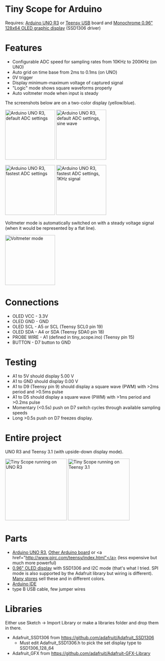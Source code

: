 Tiny Scope for Arduino
======================

Requires: <a href="http://arduino.cc/en/Main/ArduinoBoardUno">Arduino UNO R3</a> or <a href="http://www.pjrc.com/teensy/index.html">Teensy USB</a> board
and <a href="http://www.adafruit.com/products/326">Monochrome 0.96" 128x64 OLED graphic display</a> (SSD1306 driver)

Features
========
- Configurable ADC speed for sampling rates from 10KHz to 200KHz (on UNO)
- Auto grid on time base from 2ms to 0.1ms (on UNO)
- 0V trigger
- Display minimum-maximum voltage of captured signal
- "Logic" mode shows square waveforms properly
- Auto voltmeter mode when input is steady

The screenshots below are on a two-color display (yellow/blue).

<img src="http://www.wotevah.com/tiny_scope/images/uno_splash_default.jpg" 
     width="162" alt="Arduino UNO R3, default ADC settings">
<img src="http://www.wotevah.com/tiny_scope/images/uno_default_2ms.jpg" 
     width="162" alt="Arduino UNO R3, default ADC settings, sine wave">

<img src="http://www.wotevah.com/tiny_scope/images/uno_splash_fastest.jpg" 
     width="162" alt="Arduino UNO R3, fastest ADC settings">
<img src="http://www.wotevah.com/tiny_scope/images/uno_fastest_01ms.jpg" 
     width="162" alt="Arduino UNO R3, fastest ADC settings, 1KHz signal">

Voltmeter mode is automatically switched on with a steady voltage signal (when it would be represented by a flat line).

<img src="http://wotevah.com/tiny_scope/images/voltmeter_3.jpg" 
     width="162" alt="Voltmeter mode">

Connections
===========
- OLED VCC   - 3.3V
- OLED GND   - GND
- OLED SCL   - A5 or SCL (Teensy SCL0 pin 19)
- OLED SDA   - A4 or SDA (Teensy SDA0 pin 18)
- PROBE WIRE - A1 (defined in tiny_scope.ino) (Teensy pin 15)
- BUTTON     - D7 button to GND

Testing
=======
- A1 to 5V should display 5.00 V
- A1 to GND should display 0.00 V
- A1 to D9 (Teensy pin 9) should display a square wave (PWM) with >2ms period and >0.5ms pulse
- A1 to D5 should display a square wave (PWM) with >1ms period and >0.2ms pulse
- Momentary (<0.5s) push on D7 switch cycles through available sampling speeds
- Long >0.5s push on D7 freezes display.

Entire project
==============

UNO R3 and Teensy 3.1 (with upside-down display mode).

<img src="http://www.wotevah.com/tiny_scope/images/tiny_scope_on_arduino.jpg" alt="Tiny Scope running on UNO R3" width="200">
<img src="http://www.wotevah.com/tiny_scope/images/tiny_scope_on_teensy31.jpg" alt="Tiny Scope running on Teensy 3.1" width="200">

Parts
=====
- <a href="https://www.sparkfun.com/products/11021">Arduino UNO R3</a>, <a href="http://www.adafruit.com/category/17?&main_page=index&cPath=17">Other Arduino board</a> or <a href="http://www.pjrc.com/teensy/index.html"</a> (less expensive but much more powerful)
- <a href="http://www.amazon.com/Yellow-Serial-128X64-Display-Arduino/dp/B00O2LLT30">0.96" OLED display</a> with SSD1306 and I2C mode (that's what I tried. SPI mode is also supported by the Adafruit library but wiring is different). <a href="http://www.adafruit.com/products/938">Many stores</a> sell these and in different colors.
- <a href="http://arduino.cc/en/Main/Software">Arduino IDE</a>
- type B USB cable, few jumper wires

Libraries
=========
Either use Sketch -> Import Library or make a libraries folder and drop them in there.
- Adafruit_SSD1306 from https://github.com/adafruit/Adafruit_SSD1306
  - Must edit Adafruit_SSD1306.h to pick the set display type to SSD1306_128_64
- Adafruit_GFX from https://github.com/adafruit/Adafruit-GFX-Library
